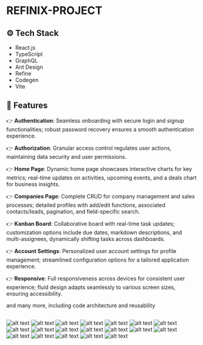 # REFINIX-PROJECT

## <a name="tech-stack">⚙️ Tech Stack</a>

- React.js
- TypeScript
- GraphQL
- Ant Design
- Refine
- Codegen
- Vite

## <a name="features">🔋 Features</a>

👉 **Authentication**: Seamless onboarding with secure login and signup functionalities; robust password recovery ensures a smooth authentication experience.

👉 **Authorization**: Granular access control regulates user actions, maintaining data security and user permissions.

👉 **Home Page**: Dynamic home page showcases interactive charts for key metrics; real-time updates on activities, upcoming events, and a deals chart for business insights.

👉 **Companies Page**: Complete CRUD for company management and sales processes; detailed profiles with add/edit functions, associated contacts/leads, pagination, and field-specific search.

👉 **Kanban Board**: Collaborative board with real-time task updates; customization options include due dates, markdown descriptions, and multi-assignees, dynamically shifting tasks across dashboards.

👉 **Account Settings**: Personalized user account settings for profile management; streamlined configuration options for a tailored application experience.

👉 **Responsive**: Full responsiveness across devices for consistent user experience; fluid design adapts seamlessly to various screen sizes, ensuring accessibility.

and many more, including code architecture and reusability 

##

![alt text](<1-refine - Google Chrome 15_03_2024 08_16_11 p. m..png>)
![alt text](<2-refine - Google Chrome 15_03_2024 08_16_25 p. m..png>)
![alt text](<3-refine - Google Chrome 15_03_2024 08_16_41 p. m..png>)
![alt text](<4-refine - Google Chrome 15_03_2024 08_16_50 p. m..png>)
![alt text](<5-refine - Google Chrome 15_03_2024 08_17_00 p. m..png>)
![alt text](<6-refine - Google Chrome 15_03_2024 08_17_35 p. m..png>)
![alt text](<7-refine - Google Chrome 15_03_2024 08_18_46 p. m..png>)
![alt text](<8-refine - Google Chrome 15_03_2024 08_19_21 p. m..png>)
![alt text](<9-refine - Google Chrome 15_03_2024 08_19_50 p. m..png>)
![alt text](<10-refine - Google Chrome 15_03_2024 08_21_42 p. m..png>)
![alt text](<11-refine - Google Chrome 15_03_2024 08_23_38 p. m..png>)
![alt text](<12-refine - Google Chrome 15_03_2024 08_23_55 p. m..png>)
![alt text](<13-refine - Google Chrome 15_03_2024 08_24_35 p. m..png>)
![alt text](<14-refine - Google Chrome 15_03_2024 08_25_07 p. m..png>)
![alt text](<15-refine - Google Chrome 15_03_2024 08_25_16 p. m..png>)
![alt text](<16-refine - Google Chrome 15_03_2024 08_25_22 p. m..png>)
![alt text](<17-refine - Google Chrome 15_03_2024 08_25_26 p. m..png>)
![alt text](<18-refine - Google Chrome 15_03_2024 08_25_31 p. m..png>)
![alt text](<19-refine - Google Chrome 15_03_2024 08_25_44 p. m..png>)
